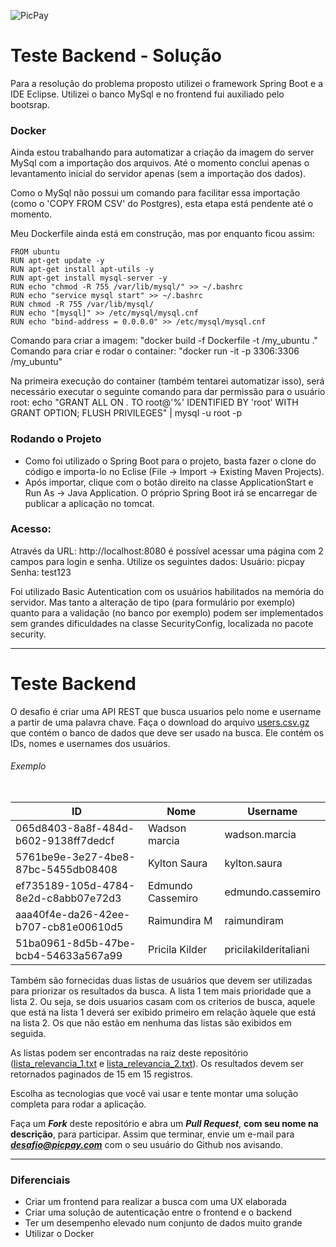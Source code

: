 ![PicPay](https://user-images.githubusercontent.com/1765696/26998603-711fcf30-4d5c-11e7-9281-0d9eb20337ad.png)

# Teste Backend - Solução

Para a resolução do problema proposto utilizei o framework Spring Boot e a IDE Eclipse. Utilizei o banco MySql e no frontend fui auxiliado pelo bootsrap.


### Docker

Ainda estou trabalhando para automatizar a criação da imagem do server MySql com a importação dos arquivos. Até o momento conclui apenas o levantamento inicial do servidor apenas (sem a importação dos dados).

Como o MySql não possui um comando para facilitar essa importação (como o 'COPY <table> FROM <file> CSV' do Postgres), esta etapa está pendente até o momento.

Meu Dockerfile ainda está em construção, mas por enquanto ficou assim:

```
FROM ubuntu
RUN apt-get update -y
RUN apt-get install apt-utils -y
RUN apt-get install mysql-server -y
RUN echo "chmod -R 755 /var/lib/mysql/" >> ~/.bashrc
RUN echo "service mysql start" >> ~/.bashrc
RUN chmod -R 755 /var/lib/mysql/
RUN echo "[mysql]" >> /etc/mysql/mysql.cnf
RUN echo "bind-address = 0.0.0.0" >> /etc/mysql/mysql.cnf
```

Comando para criar a imagem: "docker build -f Dockerfile -t <name>/my_ubuntu ."
Comando para criar e rodar o container: "docker run -it -p 3306:3306 <name>/my_ubuntu"

Na primeira execução do container (também tentarei automatizar isso), será necessário executar o seguinte comando para dar permissão para o usuário root:
echo "GRANT ALL ON *.* TO root@'%' IDENTIFIED BY 'root' WITH GRANT OPTION; FLUSH PRIVILEGES" | mysql -u root -p


### Rodando o Projeto

- Como foi utilizado o Spring Boot para o projeto, basta fazer o clone do código e importa-lo no Eclise (File -> Import -> Existing Maven Projects).
- Após importar, clique com o botão direito na classe ApplicationStart e Run As -> Java Application. O próprio Spring Boot irá se encarregar de publicar a aplicação no tomcat.


### Acesso:

Através da URL: http://localhost:8080 é possível acessar uma página com 2 campos para login e senha. Utilize os seguintes dados:
Usuário: picpay
Senha: test123

Foi utilizado Basic Autentication com os usuários habilitados na memória do servidor. Mas tanto a alteração de tipo (para formulário por exemplo) quanto para a validação (no banco por exemplo) podem ser implementados sem grandes dificuldades na classe SecurityConfig, localizada no pacote security.

-----

# Teste Backend

O desafio é criar uma API REST que busca usuarios pelo nome e username a partir de uma palavra chave. Faça o download do arquivo [users.csv.gz](https://s3.amazonaws.com/careers-picpay/users.csv.gz) que contém o banco de dados que deve ser usado na busca. Ele contém os IDs, nomes e usernames dos usuários.

###### Exemplo
| ID                                   | Nome              | Username             |
|--------------------------------------|-------------------|----------------------|
| 065d8403-8a8f-484d-b602-9138ff7dedcf | Wadson marcia     | wadson.marcia        |
| 5761be9e-3e27-4be8-87bc-5455db08408  | Kylton Saura      | kylton.saura         |
| ef735189-105d-4784-8e2d-c8abb07e72d3 | Edmundo Cassemiro | edmundo.cassemiro    |
| aaa40f4e-da26-42ee-b707-cb81e00610d5 | Raimundira M      | raimundiram          |
| 51ba0961-8d5b-47be-bcb4-54633a567a99 | Pricila Kilder    | pricilakilderitaliani|



Também são fornecidas duas listas de usuários que devem ser utilizadas para priorizar os resultados da busca. A lista 1 tem mais prioridade que a lista 2. Ou seja, se dois usuarios casam com os criterios de busca, aquele que está na lista 1 deverá ser exibido primeiro em relação àquele que está na lista 2. Os que não estão em nenhuma das listas são exibidos em seguida.

As listas podem ser encontradas na raiz deste repositório ([lista_relevancia_1.txt](lista_relevancia_1.txt) e [lista_relevancia_2.txt](lista_relevancia_2.txt)).
Os resultados devem ser retornados paginados de 15 em 15 registros.

Escolha as tecnologias que você vai usar e tente montar uma solução completa para rodar a aplicação.

Faça um ***Fork*** deste repositório e abra um ***Pull Request***, **com seu nome na descrição**, para participar. Assim que terminar, envie um e-mail para ***desafio@picpay.com*** com o seu usuário do Github nos avisando.

-----

### Diferenciais

- Criar um frontend para realizar a busca com uma UX elaborada
- Criar uma solução de autenticação entre o frontend e o backend
- Ter um desempenho elevado num conjunto de dados muito grande
- Utilizar o Docker
